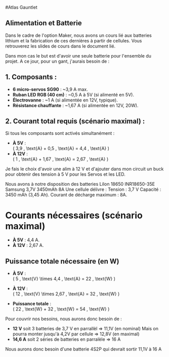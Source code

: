 #Atlas Gauntlet



## Alimentation et Batterie

Dans le cadre de l'option Maker, nous avons un cours lié aux batteries lithium et la fabrication de ces dernières à partir de cellules. 
Vous retrouverez les slides de cours dans le document lié.

Dans mon cas le but est d'avoir une seule batterie pour l'ensemble du projet. 
A ce jour, pour un gant, j'aurais besoin de :

## 1. Composants :
- **6 micro-servos SG90** : ~3,9 A max.
- **Ruban LED RGB (40 cm)** : ~0,5 A à 5V (si alimenté en 5V).
- **Électrovanne** : ~1 A (si alimentée en 12V, typique).
- **Résistance chauffante** : ~1,67 A (si alimentée en 12V, 20W).

## 2. Courant total requis (scénario maximal) :
Si tous les composants sont activés simultanément :
- **À 5V** :  
  \( 3,9 \, \text{A} + 0,5 \, \text{A} = 4,4 \, \text{A} \)
- **À 12V** :  
  \( 1 \, \text{A} + 1,67 \, \text{A} = 2,67 \, \text{A} \)

Je fais le choix d'avoir une alim à 12 V et d'ajouter dans mon circuit un buck pour obtenir des tension à 5 V pour les Servos et les LED.

Nous avons à notre disposition des batteries LiIon 18650 INR18650-35E Samsung 3,7V 3450mAh 8A
Une cellule délivre : 
Tension : 3,7 V
Capacité : 3450 mAh (3,45 Ah).
Courant de décharge maximum : 8A.

# Courants nécessaires (scénario maximal)

- **À 5V** : 4,4 A.  
- **À 12V** : 2,67 A.

## Puissance totale nécessaire (en W)

- **À 5V** :  
  \( 5 \, \text{V} \times 4,4 \, \text{A} = 22 \, \text{W} \)

- **À 12V** :  
  \( 12 \, \text{V} \times 2,67 \, \text{A} = 32 \, \text{W} \)

- **Puissance totale** :  
  \( 22 \, \text{W} + 32 \, \text{W} = 54 \, \text{W} \)


Pour couvrir nos besoins, nous aurons donc besoin de :
- **12 V** soit 3 batteries de 3,7 V en parrallèl => 11,1V (en nominal)
    Mais on pourra monter jusqu'à 4,2V par cellule => 12,8V (en maximal)
- **14,6 A** soit 2 séries de batteries en parralèle => 16 A

Nous aurons donc besoin d'une batterie 4S2P qui devrait sortir 11,1V à 16 A



